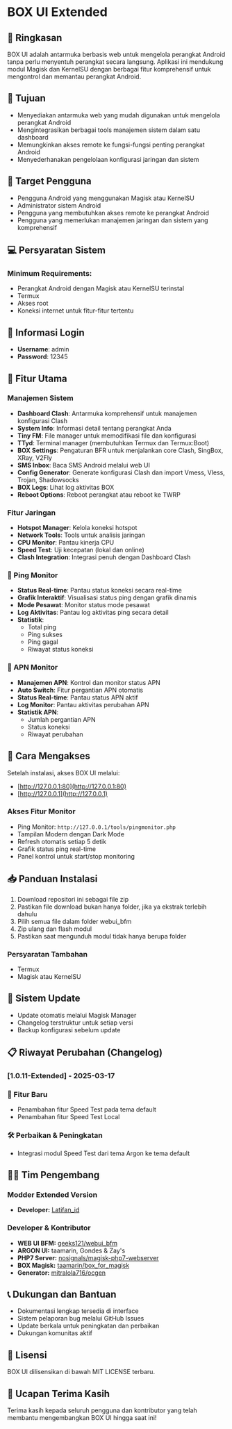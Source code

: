 # BOX UI Extended

## 🌟 Ringkasan
BOX UI adalah antarmuka berbasis web untuk mengelola perangkat Android tanpa perlu menyentuh perangkat secara langsung. Aplikasi ini mendukung modul Magisk dan KernelSU dengan berbagai fitur komprehensif untuk mengontrol dan memantau perangkat Android.

## 🎯 Tujuan
- Menyediakan antarmuka web yang mudah digunakan untuk mengelola perangkat Android
- Mengintegrasikan berbagai tools manajemen sistem dalam satu dashboard
- Memungkinkan akses remote ke fungsi-fungsi penting perangkat Android
- Menyederhanakan pengelolaan konfigurasi jaringan dan sistem

## 👥 Target Pengguna
- Pengguna Android yang menggunakan Magisk atau KernelSU
- Administrator sistem Android
- Pengguna yang membutuhkan akses remote ke perangkat Android
- Pengguna yang memerlukan manajemen jaringan dan sistem yang komprehensif

## 💻 Persyaratan Sistem
### Minimum Requirements:
- Perangkat Android dengan Magisk atau KernelSU terinstal
- Termux
- Akses root
- Koneksi internet untuk fitur-fitur tertentu

## 🔐 Informasi Login
- **Username**: admin
- **Password**: 12345

## 🚀 Fitur Utama

### Manajemen Sistem
- **Dashboard Clash**: Antarmuka komprehensif untuk manajemen konfigurasi Clash
- **System Info**: Informasi detail tentang perangkat Anda
- **Tiny FM**: File manager untuk memodifikasi file dan konfigurasi
- **TTyd**: Terminal manager (membutuhkan Termux dan Termux:Boot)
- **BOX Settings**: Pengaturan BFR untuk menjalankan core Clash, SingBox, XRay, V2Fly
- **SMS Inbox**: Baca SMS Android melalui web UI
- **Config Generator**: Generate konfigurasi Clash dan import Vmess, Vless, Trojan, Shadowsocks
- **BOX Logs**: Lihat log aktivitas BOX
- **Reboot Options**: Reboot perangkat atau reboot ke TWRP

### Fitur Jaringan
- **Hotspot Manager**: Kelola koneksi hotspot
- **Network Tools**: Tools untuk analisis jaringan
- **CPU Monitor**: Pantau kinerja CPU
- **Speed Test**: Uji kecepatan (lokal dan online)
- **Clash Integration**: Integrasi penuh dengan Dashboard Clash

### 📡 Ping Monitor
- **Status Real-time**: Pantau status koneksi secara real-time
- **Grafik Interaktif**: Visualisasi status ping dengan grafik dinamis
- **Mode Pesawat**: Monitor status mode pesawat
- **Log Aktivitas**: Pantau log aktivitas ping secara detail
- **Statistik**: 
  - Total ping
  - Ping sukses
  - Ping gagal
  - Riwayat status koneksi

### 📱 APN Monitor
- **Manajemen APN**: Kontrol dan monitor status APN
- **Auto Switch**: Fitur pergantian APN otomatis
- **Status Real-time**: Pantau status APN aktif
- **Log Monitor**: Pantau aktivitas perubahan APN
- **Statistik APN**:
  - Jumlah pergantian APN
  - Status koneksi
  - Riwayat perubahan

## 📱 Cara Mengakses
Setelah instalasi, akses BOX UI melalui:
- [http://127.0.0.1:80](http://127.0.0.1:80)
- [http://127.0.0.1](http://127.0.0.1)

### Akses Fitur Monitor
- Ping Monitor: `http://127.0.0.1/tools/pingmonitor.php`
- Tampilan Modern dengan Dark Mode
- Refresh otomatis setiap 5 detik
- Grafik status ping real-time
- Panel kontrol untuk start/stop monitoring

## 📥 Panduan Instalasi
1. Download repositori ini sebagai file zip
2. Pastikan file download bukan hanya folder, jika ya ekstrak terlebih dahulu
3. Pilih semua file dalam folder webui_bfm
4. Zip ulang dan flash modul
5. Pastikan saat mengunduh modul tidak hanya berupa folder

### Persyaratan Tambahan
- Termux
- Magisk atau KernelSU

## 🔄 Sistem Update
- Update otomatis melalui Magisk Manager
- Changelog terstruktur untuk setiap versi
- Backup konfigurasi sebelum update

## 📋 Riwayat Perubahan (Changelog)

### [1.0.11-Extended] - 2025-03-17

### 🚀 Fitur Baru
- Penambahan fitur Speed Test pada tema default
- Penambahan fitur Speed Test Local
### 🛠️ Perbaikan & Peningkatan
- Integrasi modul Speed Test dari tema Argon ke tema default

## 👨‍💻 Tim Pengembang

### Modder Extended Version
- **Developer:** [Latifan_id](https://github.com/latifangren)

### Developer & Kontributor
- **WEB UI BFM:** [geeks121/webui_bfm](https://github.com/geeks121/webui_bfm)
- **ARGON UI:** taamarin, Gondes & Zay's
- **PHP7 Server:** [nosignals/magisk-php7-webserver](https://github.com/nosignals/magisk-php7-webserver)
- **BOX Magisk:** [taamarin/box_for_magisk](https://github.com/taamarin/box_for_magisk)
- **Generator:** [mitralola716/ocgen](https://github.com/mitralola716/ocgen)

## 📞 Dukungan dan Bantuan
- Dokumentasi lengkap tersedia di interface
- Sistem pelaporan bug melalui GitHub Issues
- Update berkala untuk peningkatan dan perbaikan
- Dukungan komunitas aktif

## 📄 Lisensi
BOX UI dilisensikan di bawah MIT LICENSE terbaru.

## 💝 Ucapan Terima Kasih
Terima kasih kepada seluruh pengguna dan kontributor yang telah membantu mengembangkan BOX UI hingga saat ini!
